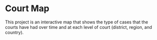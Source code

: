 # Court Map

This project is an interactive map that shows the type of cases that the courts have had over time and at each level of court (district, region, and country).
